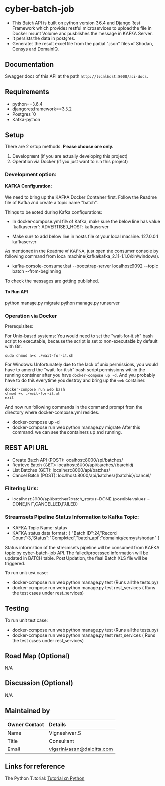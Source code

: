 # cyber-batch-job
  
- This Batch API is built on python version 3.6.4 and Django Rest Framework which provides restful microservices to upload the file in Docker mount Volume and pusblishes the message in KAFKA Server. 
- It persists the data in postgres.
- Generates the result excel file from the partial ".json" files of Shodan, Censys and DomainIQ. 

## Documentation

Swagger docs of this API at the path `http://localhost:8000/api-docs`.


## Requirements 
* python==3.6.4
* djangorestframework==3.8.2
* Postgres 10
* Kafka-python

## Setup 
There are 2 setup methods. **Please choose one only.**
1. Development (if you are actually developing this project)
2. Operation via Docker (if you just want to run this project)

### Development option:

#### KAFKA Configuration:

We need to bring up the KAFKA Docker Container first. Follow the Readme file of Kafka and create a topic name "batch".

Things to be noted during Kafka configurations:
- In docker-compose.yml file of Kafka, make sure the below line has value 'kafkaserver':
ADVERTISED_HOST: kafkaserver

- Make sure to add below line in hosts file of your local machine.
127.0.0.1 kafkaserver

As mentioned in the Readme of KAFKA, just open the consumer console by following command from local machine(kafka\kafka_2.11-1.1.0\bin\windows).
- kafka-console-consumer.bat --bootstrap-server localhost:9092 --topic batch --from-beginning

To check the messages are getting published.

#### To Run API

python manage.py migrate
python manage.py runserver

### Operation via Docker

Prerequisites:

For Unix-based systems: You would need to set the "wait-for-it.sh" bash script to executable, because the script is set to non-executable by default with Git.
```
sudo chmod a+x ./wait-for-it.sh
```
For Windows: Unfortunately due to the lack of unix permissions, you would have to amend the "wait-for-it.sh" bash script permissions within the running container after you have `docker-compose up -d`. And you probably have to do this everytime you destroy and bring up the `web` container.
```
docker-compose run web bash
chmod +x ./wait-for-it.sh
exit
```

And now run following commands in the command prompt from the directory where docker-compose.yml resides.
- docker-compose up -d
- docker-compose run web python manage.py migrate
After this command, we can see the containers up and running.

## REST API URL 

- Create Batch API (POST): localhost:8000/api/batches/
- Retrieve Batch (GET): localhost:8000/api/batches/{batchid}
- List Batches (GET): localhost:8000/api/batches/
- Cancel Batch (POST): localhost:8000/api/batches/{batchid}/cancel/


### Filtering Urls:
- localhost:8000/api/batches?batch_status=DONE (possible values = DONE,INIT,CANCELLED,FAILED)

### Streamsets Pipeline Status Information to Kafka Topic:
- KAFKA Topic Name: status
- KAFKA status data format : { "Batch ID":24,"Record Count":3,"Status":"Completed","batch_api":"domainiq/censys/shodan" }

Status information of the streamsets pipeline will be consumed from KAFKA topic by cyber-batch-job API.
The failed/processed information will be updated in BATCH table.
Post Updation, the final Batch XLS file will be triggered.

To run unit test case:
- docker-compose run web python manage.py test  (Runs all the tests.py)
- docker-compose run web python manage.py test rest_services ( Runs the test cases under rest_services)


## Testing 
To run unit test case:
- docker-compose run web python manage.py test  (Runs all the tests.py)
- docker-compose run web python manage.py test rest_services ( Runs the test cases under rest_services)

## Road Map (Optional)
N/A

## Discussion (Optional)
N/A

## Maintained by 

| Owner Contact | Details | 
| ------------- | :----- |
|Name | Vigneshwar.S|
|Title | Consultant|
|Email| vigsrinivasan@deloitte.com|


## Links for reference
The Python Tutorial: [Tutorial on Python](https://docs.python.org/3/tutorial/) 




